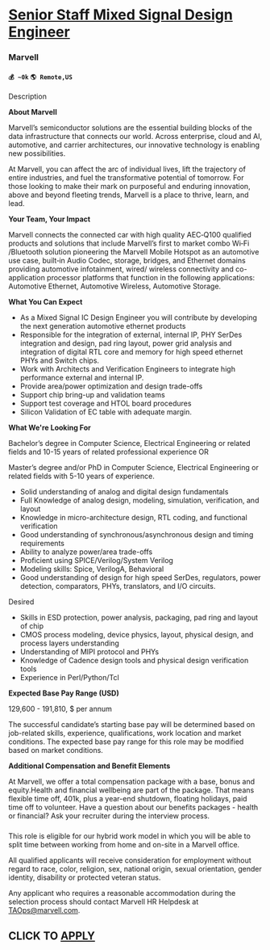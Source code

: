 # [Senior Staff Mixed Signal Design Engineer](https://www.remotewlb.com/apply/senior-staff-mixed-signal-design-engineer-57000)  
### Marvell  
#### `💰 ~0k` `🌎 Remote,US`  

Description

**About Marvell**

Marvell’s semiconductor solutions are the essential building blocks of the data infrastructure that connects our world. Across enterprise, cloud and AI, automotive, and carrier architectures, our innovative technology is enabling new possibilities.

At Marvell, you can affect the arc of individual lives, lift the trajectory of entire industries, and fuel the transformative potential of tomorrow. For those looking to make their mark on purposeful and enduring innovation, above and beyond fleeting trends, Marvell is a place to thrive, learn, and lead.

**Your Team, Your Impact**

Marvell connects the connected car with high quality AEC‐Q100 qualified products and solutions that include Marvell’s first to market combo Wi‐Fi /Bluetooth solution pioneering the Marvell Mobile Hotspot as an automotive use case, built‐in Audio Codec, storage, bridges, and Ethernet domains providing automotive infotainment, wired/ wireless connectivity and co-application processor platforms that function in the following applications: Automotive Ethernet, Automotive Wireless, Automotive Storage.

 **What You Can Expect**

  * As a Mixed Signal IC Design Engineer you will contribute by developing the next generation automotive ethernet products
  * Responsible for the integration of external, internal IP, PHY SerDes integration and design, pad ring layout, power grid analysis and integration of digital RTL core and memory for high speed ethernet PHYs and Switch chips.
  * Work with Architects and Verification Engineers to integrate high performance external and internal IP.
  * Provide area/power optimization and design trade-offs
  * Support chip bring-up and validation teams
  * Support test coverage and HTOL board procedures
  * Silicon Validation of EC table with adequate margin.

 **What We're Looking For**

Bachelor’s degree in Computer Science, Electrical Engineering or related fields and 10-15 years of related professional experience OR

Master’s degree and/or PhD in Computer Science, Electrical Engineering or related fields with 5-10 years of experience.

  * Solid understanding of analog and digital design fundamentals
  * Full Knowledge of analog design, modeling, simulation, verification, and layout
  * Knowledge in micro-architecture design, RTL coding, and functional verification
  * Good understanding of synchronous/asynchronous design and timing requirements
  * Ability to analyze power/area trade-offs
  * Proficient using SPICE/Verilog/System Verilog
  * Modeling skills: Spice, VerilogA, Behavioral
  * Good understanding of design for high speed SerDes, regulators, power detection, comparators, PHYs, translators, and I/O circuits.

Desired

  * Skills in ESD protection, power analysis, packaging, pad ring and layout of chip
  * CMOS process modeling, device physics, layout, physical design, and process layers understanding
  * Understanding of MIPI protocol and PHYs
  * Knowledge of Cadence design tools and physical design verification tools
  * Experience in Perl/Python/Tcl

 **Expected Base Pay Range (USD)**

129,600 - 191,810, $ per annum

The successful candidate’s starting base pay will be determined based on job-related skills, experience, qualifications, work location and market conditions. The expected base pay range for this role may be modified based on market conditions.

 **Additional Compensation and Benefit Elements**

At Marvell, we offer a total compensation package with a base, bonus and equity.Health and financial wellbeing are part of the package. That means flexible time off, 401k, plus a year-end shutdown, floating holidays, paid time off to volunteer. Have a question about our benefits packages - health or financial? Ask your recruiter during the interview process.

###

This role is eligible for our hybrid work model in which you will be able to split time between working from home and on-site in a Marvell office.

All qualified applicants will receive consideration for employment without regard to race, color, religion, sex, national origin, sexual orientation, gender identity, disability or protected veteran status.

Any applicant who requires a reasonable accommodation during the selection process should contact Marvell HR Helpdesk at TAOps@marvell.com.

  
## CLICK TO [APPLY](https://www.remotewlb.com/apply/senior-staff-mixed-signal-design-engineer-57000)


